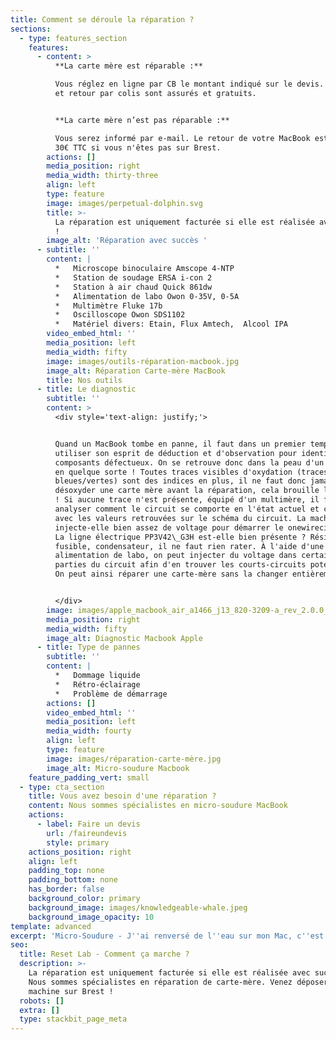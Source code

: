 ```yaml
---
title: Comment se déroule la réparation ?
sections:
  - type: features_section
    features:
      - content: >
          **La carte mère est réparable :**

          Vous réglez en ligne par CB le montant indiqué sur le devis. L’envoi
          et retour par colis sont assurés et gratuits.


          **La carte mère n’est pas réparable :**

          Vous serez informé par e-mail. Le retour de votre MacBook est facturé
          30€ TTC si vous n'êtes pas sur Brest. 
        actions: []
        media_position: right
        media_width: thirty-three
        align: left
        type: feature
        image: images/perpetual-dolphin.svg
        title: >-
          La réparation est uniquement facturée si elle est réalisée avec succès
          !
        image_alt: 'Réparation avec succès '
      - subtitle: ''
        content: |
          *   Microscope binoculaire Amscope 4-NTP
          *   Station de soudage ERSA i-con 2
          *   Station à air chaud Quick 861dw
          *   Alimentation de labo Owon 0-35V, 0-5A
          *   Multimètre Fluke 17b
          *   Oscilloscope Owon SDS1102
          *   Matériel divers: Etain, Flux Amtech,  Alcool IPA
        video_embed_html: ''
        media_position: left
        media_width: fifty
        image: images/outils-réparation-macbook.jpg
        image_alt: Réparation Carte-mère MacBook
        title: Nos outils
      - title: Le diagnostic
        subtitle: ''
        content: >
          <div style='text-align: justify;'> 


          Quand un MacBook tombe en panne, il faut dans un premier temps
          utiliser son esprit de déduction et d'observation pour identifier les
          composants défectueux. On se retrouve donc dans la peau d'un détective
          en quelque sorte ! Toutes traces visibles d'oxydation (traces
          bleues/vertes) sont des indices en plus, il ne faut donc jamais
          désoxyder une carte mère avant la réparation, cela brouille les pistes
          ! Si aucune trace n'est présente, équipé d'un multimère, il faut
          analyser comment le circuit se comporte en l'état actuel et comparer
          avec les valeurs retrouvées sur le schéma du circuit. La machine
          injecte-elle bien assez de voltage pour démarrer le onewirecircuit ?
          La ligne électrique PP3V42\_G3H est-elle bien présente ? Résistance,
          fusible, condensateur, il ne faut rien rater. À l'aide d'une
          alimentation de labo, on peut injecter du voltage dans certaines
          parties du circuit afin d'en trouver les courts-circuits potentiels.
          On peut ainsi réparer une carte-mère sans la changer entièrement !


          </div>
        image: images/apple_macbook_air_a1466_j13_820-3209-a_rev_2.0.0_sch.pdf_2.png
        media_position: right
        media_width: fifty
        image_alt: Diagnostic Macbook Apple
      - title: Type de pannes
        subtitle: ''
        content: |
          *   Dommage liquide
          *   Rétro-éclairage
          *   Problème de démarrage
        actions: []
        video_embed_html: ''
        media_position: left
        media_width: fourty
        align: left
        type: feature
        image: images/réparation-carte-mère.jpg
        image_alt: Micro-soudure Macbook
    feature_padding_vert: small
  - type: cta_section
    title: Vous avez besoin d'une réparation ?
    content: Nous sommes spécialistes en micro-soudure MacBook
    actions:
      - label: Faire un devis
        url: /faireundevis
        style: primary
    actions_position: right
    align: left
    padding_top: none
    padding_bottom: none
    has_border: false
    background_color: primary
    background_image: images/knowledgeable-whale.jpeg
    background_image_opacity: 10
template: advanced
excerpt: 'Micro-Soudure - J''ai renversé de l''eau sur mon Mac, c''est grave ?'
seo:
  title: Reset Lab - Comment ça marche ?
  description: >-
    La réparation est uniquement facturée si elle est réalisée avec succès !
    Nous sommes spécialistes en réparation de carte-mère. Venez déposer votre
    machine sur Brest ! 
  robots: []
  extra: []
  type: stackbit_page_meta
---
```

